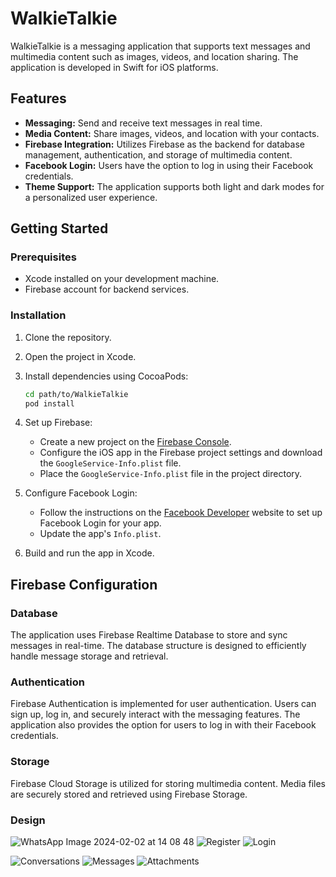 
# WalkieTalkie

WalkieTalkie is a messaging application that supports text messages and multimedia content such as images, videos, and location sharing. The application is developed in Swift for iOS platforms.

## Features

- **Messaging:** Send and receive text messages in real time.
- **Media Content:** Share images, videos, and location with your contacts.
- **Firebase Integration:** Utilizes Firebase as the backend for database management, authentication, and storage of multimedia content.
- **Facebook Login:** Users have the option to log in using their Facebook credentials.
- **Theme Support:** The application supports both light and dark modes for a personalized user experience.

## Getting Started

### Prerequisites

- Xcode installed on your development machine.
- Firebase account for backend services.

### Installation

1. Clone the repository.

2. Open the project in Xcode.

3. Install dependencies using CocoaPods:

    ```bash
    cd path/to/WalkieTalkie
    pod install
    ```

4. Set up Firebase:

    - Create a new project on the [Firebase Console](https://console.firebase.google.com/).
    - Configure the iOS app in the Firebase project settings and download the `GoogleService-Info.plist` file.
    - Place the `GoogleService-Info.plist` file in the project directory.

5. Configure Facebook Login:

    - Follow the instructions on the [Facebook Developer](https://developers.facebook.com/docs/facebook-login) website to set up Facebook Login for your app.
    - Update the app's `Info.plist`.

6. Build and run the app in Xcode.

## Firebase Configuration

### Database

The application uses Firebase Realtime Database to store and sync messages in real-time. The database structure is designed to efficiently handle message storage and retrieval.

### Authentication

Firebase Authentication is implemented for user authentication. Users can sign up, log in, and securely interact with the messaging features. The application also provides the option for users to log in with their Facebook credentials.

### Storage

Firebase Cloud Storage is utilized for storing multimedia content. Media files are securely stored and retrieved using Firebase Storage.

### Design
![WhatsApp Image 2024-02-02 at 14 08 48](https://github.com/raresmarina/WalkieTalkie/assets/72380710/7c057402-ecde-4b33-997f-91b91d7d66df)
![Register](https://github.com/raresmarina/WalkieTalkie/assets/72380710/2458f4fe-6835-4ad3-aeb6-5f38c04acf87)
![Login](https://github.com/raresmarina/WalkieTalkie/assets/72380710/3c93f464-d53b-4508-9358-63b3538db109)

![Conversations](https://github.com/raresmarina/WalkieTalkie/assets/72380710/b4fb53e5-29cd-4a6a-966e-f33337b8545d)
![Messages](https://github.com/raresmarina/WalkieTalkie/assets/72380710/536eae56-a311-4337-a3fb-61b66007a97a)
![Attachments](https://github.com/raresmarina/WalkieTalkie/assets/72380710/3f058b40-4129-45a4-a4a3-06714b3a895e)

